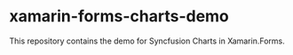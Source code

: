 # xamarin-forms-charts-demo
This repository contains the demo for Syncfusion Charts in Xamarin.Forms. 
